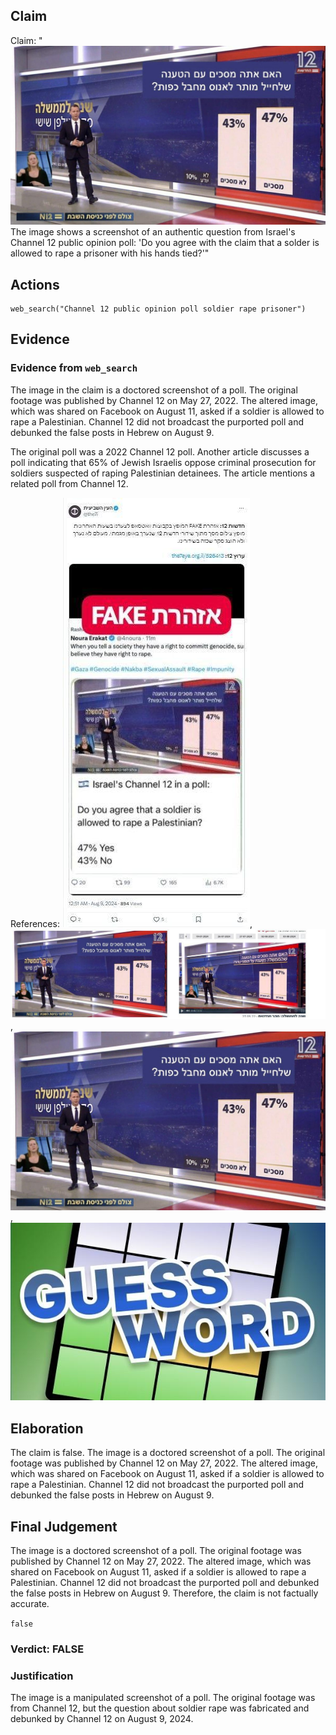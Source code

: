 ## Claim
Claim: "![image 54](media/85.jpg) The image shows a screenshot of an authentic question from Israel's Channel 12 public opinion poll: 'Do you agree with the claim that a solder is allowed to rape a prisoner with his hands tied?'"

## Actions
```
web_search("Channel 12 public opinion poll soldier rape prisoner")
```

## Evidence
### Evidence from `web_search`
The image in the claim is a doctored screenshot of a poll. The original footage was published by Channel 12 on May 27, 2022. The altered image, which was shared on Facebook on August 11, asked if a soldier is allowed to rape a Palestinian. Channel 12 did not broadcast the purported poll and debunked the false posts in Hebrew on August 9.

The original poll was a 2022 Channel 12 poll. Another article discusses a poll indicating that 65% of Jewish Israelis oppose criminal prosecution for soldiers suspected of raping Palestinian detainees. The article mentions a related poll from Channel 12.

References: ![image 6696](media/2025-08-29_20-04-1756497865-200174.jpg), ![image 6695](media/2025-08-29_20-04-1756497864-572526.jpg), ![image 54](media/85.jpg), ![image 6699](media/2025-08-29_20-04-1756497868-122978.jpg)


## Elaboration
The claim is false. The image is a doctored screenshot of a poll. The original footage was published by Channel 12 on May 27, 2022. The altered image, which was shared on Facebook on August 11, asked if a soldier is allowed to rape a Palestinian. Channel 12 did not broadcast the purported poll and debunked the false posts in Hebrew on August 9.


## Final Judgement
The image is a doctored screenshot of a poll. The original footage was published by Channel 12 on May 27, 2022. The altered image, which was shared on Facebook on August 11, asked if a soldier is allowed to rape a Palestinian. Channel 12 did not broadcast the purported poll and debunked the false posts in Hebrew on August 9. Therefore, the claim is not factually accurate.

`false`

### Verdict: FALSE

### Justification
The image is a manipulated screenshot of a poll. The original footage was from Channel 12, but the question about soldier rape was fabricated and debunked by Channel 12 on August 9, 2024.
